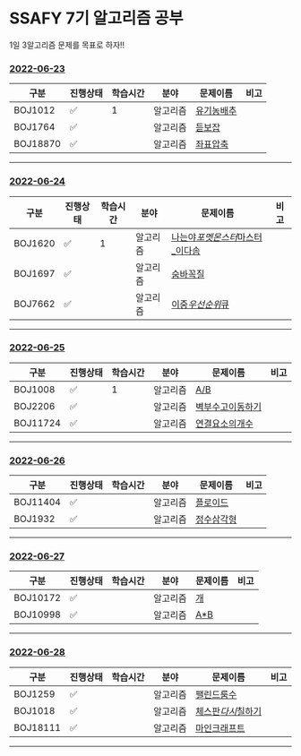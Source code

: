 # SSAFY 7기 알고리즘 공부

1일 3알고리즘 문제를 목표로 하자!!

### [2022-06-23](AlgorithmStudy/0626)

| 구분     | 진행상태           | 학습시간 | 분야     | 문제이름                                       | 비고 |
| -------- | ------------------ | -------- | -------- | ---------------------------------------------- | ---- |
| BOJ1012  | :white_check_mark: | 1        | 알고리즘 | [유기농배추](AlgorithmStudy/0626/BOJ1012.java) |      |
| BOJ1764  | :white_check_mark: |          | 알고리즘 | [듣보잡](AlgorithmStudy/0626/BOJ1764.java)     |      |
| BOJ18870 | :white_check_mark: |          | 알고리즘 | [좌표압축](AlgorithmStudy/0626/BOJ18870.java)  |      |

---

### [2022-06-24](AlgorithmStudy/0624)

| 구분    | 진행상태           | 학습시간 | 분야     | 문제이름                                                             | 비고 |
| ------- | ------------------ | -------- | -------- | -------------------------------------------------------------------- | ---- |
| BOJ1620 | :white_check_mark: | 1        | 알고리즘 | [나는야*포멧몬스터*마스터\_이다솜](AlgorithmStudy/0624/BOJ1620.java) |      |
| BOJ1697 | :white_check_mark: |          | 알고리즘 | [숨바꼭질](AlgorithmStudy/0624/BOJ1697.java)                         |      |
| BOJ7662 | :white_check_mark: |          | 알고리즘 | [이중*우선순위*큐](AlgorithmStudy/0624/BOJ18870.java)                |      |

---

### [2022-06-25](AlgorithmStudy/0625)

| 구분     | 진행상태           | 학습시간 | 분야     | 문제이름                                             | 비고 |
| -------- | ------------------ | -------- | -------- | ---------------------------------------------------- | ---- |
| BOJ1008  | :white_check_mark: | 1        | 알고리즘 | [A/B](AlgorithmStudy/0625/BOJ1008.java)              |      |
| BOJ2206  | :white_check_mark: |          | 알고리즘 | [벽부수고이동하기](AlgorithmStudy/0625/BOJ2206.java) |      |
| BOJ11724 | :white_check_mark: |          | 알고리즘 | [연결요소의개수](AlgorithmStudy/0625/BOJ11724.java)  |      |

---

### [2022-06-26](AlgorithmStudy/0626)

| 구분     | 진행상태           | 학습시간 | 분야     | 문제이름                                       | 비고 |
| -------- | ------------------ | -------- | -------- | ---------------------------------------------- | ---- |
| BOJ11404 | :white_check_mark: |          | 알고리즘 | [플로이드](AlgorithmStudy/0626/BOJ11404.java)  |      |
| BOJ1932  | :white_check_mark: |          | 알고리즘 | [정수삼각형](AlgorithmStudy/0626/BOJ1932.java) |      |

---

### [2022-06-27](AlgorithmStudy/0627)

| 구분     | 진행상태           | 학습시간 | 분야     | 문제이름                                  | 비고 |
| -------- | ------------------ | -------- | -------- | ----------------------------------------- | ---- |
| BOJ10172 | :white_check_mark: |          | 알고리즘 | [개](AlgorithmStudy/0627/BOJ10172.java)   |      |
| BOJ10998 | :white_check_mark: |          | 알고리즘 | [A\*B](AlgorithmStudy/0627/BOJ10998.java) |      |

---

### [2022-06-28](AlgorithmStudy/0628)

| 구분     | 진행상태           | 학습시간 | 분야     | 문제이름                                               | 비고 |
| -------- | ------------------ | -------- | -------- | ------------------------------------------------------ | ---- |
| BOJ1259  | :white_check_mark: |          | 알고리즘 | [팰린드룸수](AlgorithmStudy/0628/BOJ1259.java)         |      |
| BOJ1018  | :white_check_mark: |          | 알고리즘 | [체스판*다시*칠하기](AlgorithmStudy/0628/BOJ1259.java) |      |
| BOJ18111 | :white_check_mark: |          | 알고리즘 | [마인크래프트](AlgorithmStudy/0628/BOJ18111.java)      |      |

---
